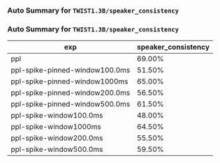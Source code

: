 ### Auto Summary for `TWIST1.3B/speaker_consistency`

### Auto Summary for `TWIST1.3B/speaker_consistency`

<!-- AUTO-GEN: SPLIT TABLE -->
| exp | speaker_consistency |
| --- | --- |
| ppl | 69.00% |
| ppl-spike-pinned-window100.0ms | 51.50% |
| ppl-spike-pinned-window1000ms | 65.00% |
| ppl-spike-pinned-window200.0ms | 56.50% |
| ppl-spike-pinned-window500.0ms | 61.50% |
| ppl-spike-window100.0ms | 48.00% |
| ppl-spike-window1000ms | 64.50% |
| ppl-spike-window200.0ms | 55.50% |
| ppl-spike-window500.0ms | 59.50% |
<!-- AUTO-GEN: SPLIT TABLE -->
